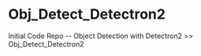 # Obj_Detect_Detectron2
Initial Code Repo -- Object Detection with Detectron2 >> Obj_Detect_Detectron2
